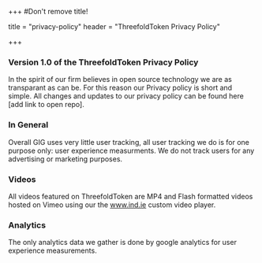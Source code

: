 +++
#Don't remove title!

title = "privacy-policy"
header = "ThreefoldToken Privacy Policy"

+++
### Version 1.0 of the ThreefoldToken Privacy Policy
In the spirit of our firm believes in open source technology we are as transparant as can be. For this reason our Privacy policy is short and simple. All changes and updates to our privacy policy can be found here [add link to open repo].


### In General
Overall GIG uses very little user tracking, all user tracking we do is for one purpose only: user experience measurments. We do not track users for any advertising or marketing purposes.

### Videos
All videos featured on ThreefoldToken are MP4 and Flash formatted videos hosted on Vimeo using our the www.ind.ie custom video player.

### Analytics
The only analytics data we gather is done by google analytics for user experience measurements.
